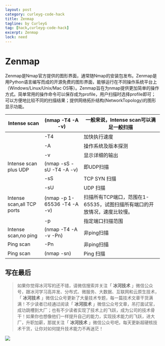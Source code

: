 ```yaml
---
layout: post
category: curleyg-code-hack
title: Zenmap
tagline: by CurleyG
tag: [hack,curleyg-code-hack]
excerpt: Zenmap
lock: need
---
```


# Zenmap

Zenmap是Nmap官方提供的图形界面，通常随Nmap的安装包发布。Zenmap是用Python语言编写而成的开源免费的图形界面，能够运行在不同操作系统平台上（Windows/Linux/Unix/Mac  OS等）。Zenmap旨在为nmap提供更加简单的操作方式。简单常用的操作命令可以保存成为profile，用户扫描时选择profile即可；可以方便地比较不同的扫描结果；提供网络拓扑结构(NetworkTopology)的图形显示功能。

| Intense scan               | (nmap -T4 -A -v)            | 一般来说，Intense scan可以满足一般扫描                       |
| -------------------------- | --------------------------- | ------------------------------------------------------------ |
|                            | -T4                         | 加快执行速度                                                 |
|                            | -A                          | 操作系统及版本探测                                           |
|                            | -v                          | 显示详细的输出                                               |
| Intense scan plus UDP      | (nmap -sS -sU -T4 -A -v)    | 即UDP扫描                                                    |
|                            | -sS                         | TCP SYN 扫描                                                 |
|                            | -sU                         | UDP 扫描                                                     |
| Intense scan,all TCP ports | (nmap -p 1-65536 -T4 -A -v) | 扫描所有TCP端口，范围在1-65535，试图扫描所有端口的开放情况，速度比较慢。 |
|                            | -p                          | 指定端口扫描范围                                             |
| Intense scan,no ping       | (nmap -T4 -A -v -Pn)        | 非ping扫描                                                   |
| Ping scan                  | -Pn                         | 非ping扫描                                                   |
| Ping scan                  | (nmap -sn)                  | Ping 扫描                                                    |


## 写在最后

> 如果你觉得冰河写的还不错，请微信搜索并关注「 **冰河技术** 」微信公众号，跟冰河学习高并发、分布式、微服务、大数据、互联网和云原生技术，「 **冰河技术** 」微信公众号更新了大量技术专题，每一篇技术文章干货满满！不少读者已经通过阅读「 **冰河技术** 」微信公众号文章，吊打面试官，成功跳槽到大厂；也有不少读者实现了技术上的飞跃，成为公司的技术骨干！如果你也想像他们一样提升自己的能力，实现技术能力的飞跃，进大厂，升职加薪，那就关注「 **冰河技术** 」微信公众号吧，每天更新超硬核技术干货，让你对如何提升技术能力不再迷茫！


![](https://img-blog.csdnimg.cn/20200906013715889.png)
